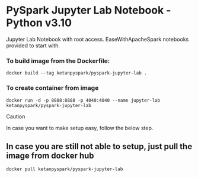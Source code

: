 # PySpark Jupyter Lab Notebook - Python v3.10

Jupyter Lab Notebook with root access.
EaseWithApacheSpark notebooks provided to start with.

### To build image from the Dockerfile:
    docker build --tag ketanpyspark/pyspark-jupyter-lab .

### To create container from image
    docker run -d -p 8888:8888 -p 4040:4040 --name jupyter-lab ketanpyspark/pyspark-jupyter-lab

> [!CAUTION]
> In case you want to make setup easy, follow the below step.

## In case you are still not able to setup, just pull the image from docker hub
    docker pull ketanpyspark/pyspark-jupyter-lab
